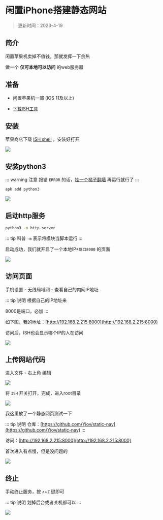 # 闲置iPhone搭建静态网站

> 更新时间：2023-4-19


## 简介

闲置苹果机卖掉不值钱，那就发挥一下余热

做一个 **仅可本地可以访问** 的web服务器


## 准备

* 闲置苹果机一部 (IOS 11及以上)

* [下载ISH工具](https://apps.apple.com/cn/app/ish-shell/id1436902243)


## 安装


苹果商店下载 [ISH shell](https://apps.apple.com/cn/app/ish-shell/id1436902243) ，安装好打开

![](/ish/ish-01.png)


## 安装python3

::: warning 注意
报错 `ERROR` 的话，[挂一个梯子翻墙](../gfw/proxy.md) 再运行就行了
:::

```sh
apk add python3
```

![](/ish/ish-02.png)


## 启动http服务


```sh
python3 -m http.server
```

::: tip 科普
`-m` 表示将模块当脚本运行
:::


启动成功，我们就开启了一个本地IP+`端口8000` 的页面

![](/ish/ish-03.png)



## 访问页面

手机设置 - 无线局域网 - 查看自己的内网IP地址

::: tip 说明
根据自己的IP地址来

8000是端口，必加
:::

如下图，我的地址：[http://192.168.2.215:8000](http://192.168.2.215:8000)

访问后，ISH也会显示哪个IP的人在访问



![](/ish/ish-04.png)



## 上传网站代码

进入文件 - 右上角 编辑

![](/ish/ish-05.png)

将 `ISH` 开关打开，完成，进入root目录

![](/ish/ish-06.png)

我这里放了一个静态网页测试一下

::: tip 说明
仓库：[https://github.com/Yiov/static-nav](https://github.com/Yiov/static-nav)
:::

访问：[http://192.168.2.215:8000](http://192.168.2.215:8000)

首次进入有点慢，但是没问题的


![](/ish/ish-07.png)


## 终止

手动终止服务，按 `∧`+`Z` 键即可

::: tip 说明
划掉后台或者关机都可以
:::

![](/ish/ish-08.png)